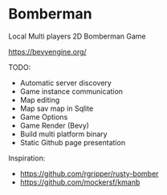 # Bomberman

Local Multi players 2D Bomberman Game

https://bevyengine.org/

TODO:
 - Automatic server discovery
 - Game instance communication
 - Map editing
 - Map sav map in Sqlite
 - Game Options
 - Game Render (Bevy)
 - Build multi platform binary
 - Static Github page presentation


Inspiration:
 - https://github.com/rgripper/rusty-bomber
 - https://github.com/mockersf/kmanb
